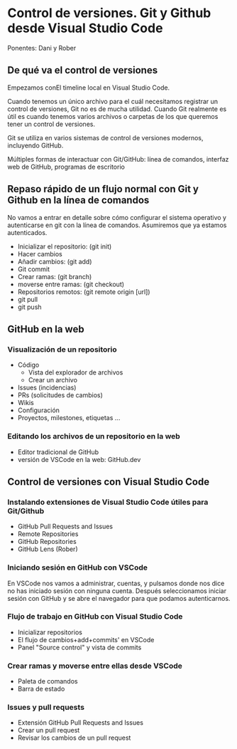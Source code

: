 # Control de versiones. Git y Github desde Visual Studio Code

Ponentes: Dani y Rober

## De qué va el control de versiones

Empezamos conEl timeline local en Visual Studio Code.

Cuando tenemos un único archivo para el cuál necesitamos registrar un control de versiones, Git no es de mucha utilidad. Cuando Git realmente es útil es cuando tenemos varios archivos o carpetas de los que queremos tener un control de versiones.

Git se utiliza en varios sistemas de control de versiones modernos, incluyendo GitHub.

Múltiples formas de interactuar con Git/GitHub: línea de comandos, interfaz web de GitHub, programas de escritorio

## Repaso rápido de un flujo normal con Git y Github en la línea de comandos

No vamos a entrar en detalle sobre cómo configurar el sistema operativo y autenticarse en git con la línea de comandos. Asumiremos que ya estamos autenticados.

- Inicializar el repositorio: (git init)
- Hacer cambios
- Añadir cambios: (git add)
- Git commit
- Crear ramas: (git branch)
- moverse entre ramas: (git checkout)
- Repositorios remotos: (git remote origin [url])
- git pull
- git push

## GitHub en la web

### Visualización de un repositorio

- Código
  - Vista del explorador de archivos
  - Crear un archivo
- Issues (incidencias)
- PRs (solicitudes de cambios)
- Wikis
- Configuración
- Proyectos, milestones, etiquetas ...

### Editando los archivos de un repositorio en la web

- Editor tradicional de GitHub
- versión de VSCode en la web: GitHub.dev

## Control de versiones con Visual Studio Code

### Instalando extensiones de Visual Studio Code útiles para Git/Github

- GitHub Pull Requests and Issues
- Remote Repositories
- GitHub Repositories
- GitHub Lens (Rober)

### Iniciando sesión en GitHub con VSCode

En VSCode nos vamos a administrar, cuentas, y pulsamos donde nos dice no has iniciado sesión con ninguna cuenta. Después seleccionamos iniciar sesión con GitHub y se abre el navegador para que podamos autenticarnos.

### Flujo de trabajo en GitHub con Visual Studio Code

- Inicializar repositorios
- El flujo de cambios+add+commits' en VSCode
- Panel "Source control" y vista de commits

### Crear ramas y moverse entre ellas desde VSCode

- Paleta de comandos
- Barra de estado

### Issues y pull requests

- Extensión GitHub Pull Requests and Issues
- Crear un pull request
- Revisar los cambios de un pull request